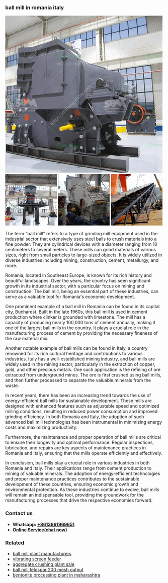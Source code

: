 <h3>ball mill in romania italy</h3><img src='1708309138.jpg' alt=''><p>The term "ball mill" refers to a type of grinding mill equipment used in the industrial sector that extensively uses steel balls to crush materials into a fine powder. They are cylindrical devices with a diameter ranging from 10 centimeters to several meters. These mills can grind materials of various sizes, right from small particles to large-sized objects. It is widely utilized in diverse industries including mining, construction, cement, metallurgy, and more.</p><p>Romania, located in Southeast Europe, is known for its rich history and beautiful landscapes. Over the years, the country has seen significant growth in its industrial sector, with a particular focus on mining and construction. The ball mill, being an essential part of these industries, can serve as a valuable tool for Romania's economic development.</p><p>One prominent example of a ball mill in Romania can be found in its capital city, Bucharest. Built in the late 1960s, this ball mill is used in cement production where clinker is grounded with limestone. The mill has a capacity of producing nearly 100,000 tons of cement annually, making it one of the largest ball mills in the country. It plays a crucial role in the manufacturing process of cement by providing the necessary fineness of the raw material mix.</p><p>Another notable example of ball mills can be found in Italy, a country renowned for its rich cultural heritage and contributions to various industries. Italy has a well-established mining industry, and ball mills are widely used in the mining sector, particularly in the extraction of copper, gold, and other precious metals. One such application is the refining of ore extracted from underground mines. The ore is first crushed using ball mills, and then further processed to separate the valuable minerals from the waste.</p><p>In recent years, there has been an increasing trend towards the use of energy-efficient ball mills for sustainable development. These mills are designed with enhanced features such as adjustable speed and optimized milling conditions, resulting in reduced power consumption and improved grinding efficiency. In both Romania and Italy, the adoption of such advanced ball mill technologies has been instrumental in minimizing energy costs and maximizing productivity.</p><p>Furthermore, the maintenance and proper operation of ball mills are critical to ensure their longevity and optimal performance. Regular inspections, lubrication, and repairs are key aspects of maintenance practices in Romania and Italy, ensuring that the mills operate efficiently and effectively.</p><p>In conclusion, ball mills play a crucial role in various industries in both Romania and Italy. Their applications range from cement production to mining of valuable minerals. The adoption of energy-efficient technologies and proper maintenance practices contributes to the sustainable development of these countries, ensuring economic growth and environmental protection. As these industries continue to evolve, ball mills will remain an indispensable tool, providing the groundwork for the manufacturing processes that drive the respective economies forward.</p><h3>Contact us</h3><ul><li><strong>Whatsapp:&nbsp;<a href="https://wa.me/8613661969651">+8613661969651</a></strong></li><li><a href="https://swt.shibang-china.com/?git&amp;zhl&amp;ball mill in romania italy"><strong>Online Service(chat now)</strong></a></li></ul><h3>Related</h3><ul><li><a href='ball mill plant manufacturers.md'>ball mill plant manufacturers</a></li><li><a href='vibrating screen feeder.md'>vibrating screen feeder</a></li><li><a href='aggregate crushing plant sale.md'>aggregate crushing plant sale</a></li><li><a href='ball mill feldspar 200 mesh output.md'>ball mill feldspar 200 mesh output</a></li><li><a href='bentonite processing plant in maharashtra.md'>bentonite processing plant in maharashtra</a></li></ul>
